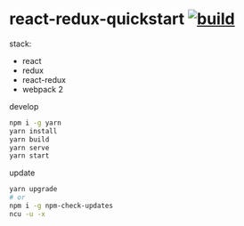 # react-redux-quickstart [![build](https://travis-ci.org/daggerok/react-redux-quickstart.svg?branch=master)](https://travis-ci.org/daggerok/react-redux-quickstart)

stack:
- react
- redux
- react-redux
- webpack 2

develop

```bash
npm i -g yarn
yarn install
yarn build
yarn serve
yarn start
```

update

```bash
yarn upgrade
# or
npm i -g npm-check-updates
ncu -u -x
```
